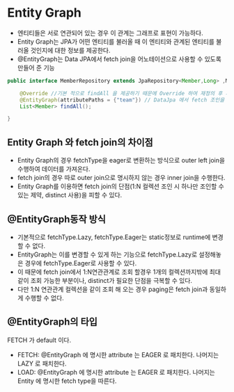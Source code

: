 # Entity Graph
*  엔티티들은 서로 연관되어 있는 경우 이 관계는 그래프로 표현이 가능하다.
* Entity Graph는 JPA가 어떤 엔티티를 불러올 때 이 엔티티와 관계된 엔티티를 불러올 것인지에 대한 정보를 제공한다.
* @EntityGraph는 Data JPA에서 fetch join을 어노테이션으로 사용할 수 있도록 만들어 준 기능

```java
public interface MemberRepository extends JpaRepository<Member,Long> ,MemberRepositoryCustom{

    @Override //기본 적으로 findAll 을 제공하기 때문에 Override 하여 재정의 후 사용 
    @EntityGraph(attributePaths = {"team"}) // DataJpa 에서 fetch 조인을 하기 위한 설정
    List<Member> findAll();

}
```

## Entity Graph 와 fetch join의 차이점
*  Entity Graph의 경우 fetchType을 eager로 변환하는 방식으로 outer left join을 수행하여 데이터를 가져온다.
* fetch join의 경우 따로 outer join으로 명시하지 않는 경우 inner join을 수행한다.
* Entity Graph를 이용하면 fetch join의 단점(1:N 컬렉션 조인 시 하나만 조인할 수 있는 제약, distinct 사용)을 피할 수 있다.

## @EntityGraph동작 방식
* 기본적으로 fetchType.Lazy, fetchType.Eager는 static정보로 runtime에 변경할 수 없다.
* EntityGraph는 이를 변경할 수 있게 하는 기능으로 fetchType.Lazy로 설정해놓은 경우에 fetchType.Eager로 사용할 수 있다.
* 이 때문에 fetch join에서 1:N연관관계로 조회 할경우 1개의 컬렉션까지밖에 최대 같이 조회 가능한 부분이나, distinct가 필요한 단점을 극복할 수 있다.
* 다만 1:N 연관관계 컬렉션을 같이 조회 해 오는 경우 paging은 fetch join과 동일하게 수행할 수 없다.

## @EntityGraph의 타입  
FETCH 가 default 이다.
* FETCH: @EntityGraph 에 명시한 attribute 는 EAGER 로 패치한다. 나머지는 LAZY 로 패치한다.
* LOAD: @EntityGraph 에 명시한 attribute 는 EAGER 로 패치한다. 나머지는 Entity 에 명시한 fetch type을 따른다.